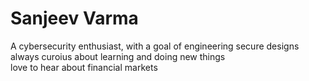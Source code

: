# Sanjeev Varma  

A cybersecurity enthusiast, with a goal of engineering secure designs 
always curoius about learning and doing new things  
love to hear about financial markets   
